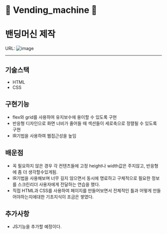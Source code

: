 # 🦁 Vending_machine 🦁

밴딩머신 제작
======
URL:
![image](https://user-images.githubusercontent.com/95600994/165269443-bd6b8764-ba8f-4077-a586-e28a70b1575e.png)

----
## 기술스택
- HTML
- CSS

## 구현기능
- flex와 grid를 사용하여 유지보수에 용이할 수 있도록 구현
- 반응형 디자인으로 화면 너비가 줄어들 때 섹션들이 세로축으로 정렬될 수 있도록 구현
- IR기법을 사용하여 웹접근성을 높임

## 배운점
- 꼭 필요하지 않은 경우 각 컨텐츠들에 고정 height나 width값은 주지않고, 반응형에 좀 더 생각할수있게됨.
- IR기법을 사용해보며 너무 길지 않으면서 동시에 명료하고 구체적으로 필요한 정보를 스크린리더 사용자에게 전달하는 연습을 했다.
- 직접 HTML과 CSS를 사용하여 페이지를 만들어보면서 전체적인 틀과 어떻게 만들어야하는지에대한 기초지식이 조금은 쌓였다.

## 추가사항
- JS기능을 추가할 예정이다.
